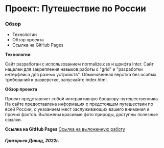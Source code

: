 # Проект: Путешествие по России

### Обзор
* Технологии
* Обзор проекта
* Ссылка на GitHub Pages

**Технологии**

Сайт разработан с использованием normalize.css и шрифта Inter.
Сайт нацелен для закрепления навыков работы с "grid" и "разработки интерфейса для разных устройств".
Обыкновенная верстка без особых требований к разверстке, запускайте index.html.

**Обзор проекта**

Проект представляет собой интерактивную брошюру-путешественника. На сайте предоставлена информация о предстоящем путешествии
по всей России, с указанием мест заслуживающих вашего внимания и прочих фактов.
Выложены красивые фото природы, доступны полезные ссылки.

**Ссылка на GitHub Pages**
[Ссылка на выложенную работу](https://david-arcanone.github.io/russian-travel-bootcamp/index.html)


#### *Григорьев Давид, 2022г.*

